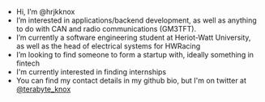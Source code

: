 - Hi, I’m @hrjkknox
- I’m interested in applications/backend development, as well as anything to do with CAN and radio communications (GM3TFT).
- I’m currently a software engineering student at Heriot-Watt University, as well as the head of electrical systems for HWRacing
- I’m looking to find someone to form a startup with, ideally something in fintech
- I'm currently interested in finding internships
- You can find my contact details in my github bio, but I'm on twitter at [@terabyte_knox](https://twitter.com/terabyte_knox)

<!---
hrjkknox/hrjkknox is a ✨ special ✨ repository because its `README.md` (this file) appears on your GitHub profile.
You can click the Preview link to take a look at your changes.
--->
